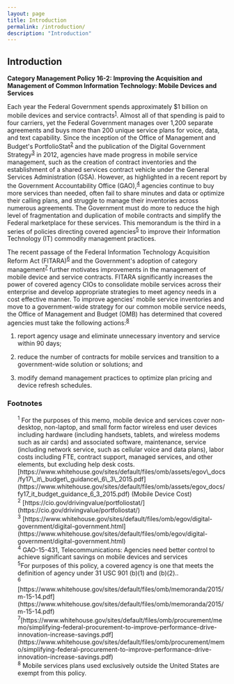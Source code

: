 ```yaml
---
layout: page
title: Introduction
permalink: /introduction/
description: "Introduction"
---
```

## **Introduction**
**Category Management Policy 16-2: Improving the Acquisition and Management of Common Information Technology: Mobile Devices and Services**

Each year the Federal Government spends approximately $1 billion on mobile devices and service contracts<sup id="fnr1"><a href="#fn1">1</a></sup>.  Almost all of that spending is paid to four carriers, yet the Federal Government manages over 1,200 separate agreements and buys more than 200 unique service plans for voice, data, and text capability.  Since the inception of the Office of Management and Budget's PortfolioStat<sup id="fnr2"><a href="#fn2">2</a></sup> and the publication of the Digital Government Strategy<sup id="fnr3"><a href="#fn3">3</a></sup> in 2012, agencies have made progress in mobile service management, such as the creation of contract inventories and the establishment of a shared services contract vehicle under the General Services Administration (GSA).  However, as highlighted in a recent report by the Government Accountability Office (GAO),<sup id="fnr4"><a href="#fn4">4</a></sup> agencies continue to buy more services than needed, often fail to share minutes and data or optimize their calling plans, and struggle to manage their inventories across numerous agreements. The Government must do more to reduce the high level of fragmentation and duplication of mobile contracts and simplify the Federal marketplace for these services. This memorandum is the third in a series of policies directing covered agencies<sup id="fnr5"><a href="#fn5">5</a></sup> to improve their Information Technology (IT) commodity management practices.

The recent passage of the Federal Information Technology Acquisition Reform Act (FITARA)<sup id="fnr6"><a href="#fn6">6</a></sup> and the Government's adoption of category management<sup id="fnr7"><a href="#fn7">7</a></sup> further motivates improvements in the management of mobile device and service contracts.  FITARA significantly increases the power of covered agency CIOs to consolidate mobile services across their enterprise and develop appropriate strategies to meet agency needs in a cost effective manner.  To improve agencies' mobile service inventories and move to a government-wide strategy for our common mobile service needs, the Office of Management and Budget (OMB) has determined that covered agencies must take the following actions:<sup id="fnr8"><a href="#fn8">8</a></sup>

1) report agency usage and eliminate unnecessary inventory and service within 90 days;

2) reduce the number of contracts for mobile services and transition to a government-wide solution or solutions; and

3) modify demand management practices to optimize plan pricing and device refresh schedules.

### Footnotes
<ul style="list-style-type:none">

<li id="fn1"><sup>1</sup> For the purposes of this memo, mobile device and services cover non-desktop, non-laptop, and small form factor wireless end user devices including hardware (including handsets, tablets, and wireless modems such as air cards) and associated software, maintenance, service (including network service, such as cellular voice and data plans), labor costs including FTE, contract support, managed services, and other elements, but excluding help desk costs.  [https://www.whitehouse.gov/sites/default/files/omb/assets/egov\_docs/fy17\_it\_budget\_guidance\_6\_3\_2015.pdf](https://www.whitehouse.gov/sites/default/files/omb/assets/egov_docs/fy17_it_budget_guidance_6_3_2015.pdf) (Mobile Device Cost)

<li id="fn2"><sup>2</sup> [https://cio.gov/drivingvalue/portfoliostat/](https://cio.gov/drivingvalue/portfoliostat/)

<li id="fn3"><sup>3</sup> [https://www.whitehouse.gov/sites/default/files/omb/egov/digital-government/digital-government.html](https://www.whitehouse.gov/sites/default/files/omb/egov/digital-government/digital-government.html)

<li id="fn4"><sup>4</sup> GAO-15-431,  Telecommunications:  Agencies need better control to achieve significant savings on mobile devices and services

<li id="fn5"><sup>5</sup>For purposes of this policy, a covered agency is one that meets the definition of agency under 31 USC 901 (b)(1) and (b)(2)..

<li id="fn6"><sup>6</sup> [https://www.whitehouse.gov/sites/default/files/omb/memoranda/2015/m-15-14.pdf](https://www.whitehouse.gov/sites/default/files/omb/memoranda/2015/m-15-14.pdf)

<li id="fn7"><sup>7</sup>[https://www.whitehouse.gov/sites/default/files/omb/procurement/memo/simplifying-federal-procurement-to-improve-performance-drive-innovation-increase-savings.pdf](https://www.whitehouse.gov/sites/default/files/omb/procurement/memo/simplifying-federal-procurement-to-improve-performance-drive-innovation-increase-savings.pdf)

<li id="fn8"><sup>8</sup> Mobile services plans used exclusively outside the United States are exempt from this policy.
